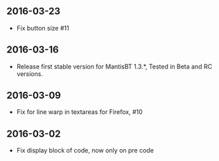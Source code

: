 ## 2016-03-23
* Fix button size #11

## 2016-03-16
* Release first stable version for MantisBT 1.3.*, Tested in Beta and RC versions.

## 2016-03-09
* Fix for line warp in textareas for Firefox, #10

## 2016-03-02
* Fix display block of code, now only on pre code
